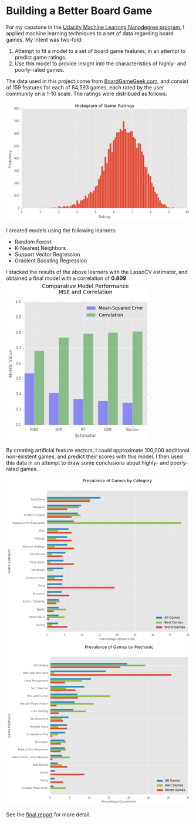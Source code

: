 # Building a Better Board Game

For my capstone in the [Udacity Machine Learning Nanodegree program](https://www.udacity.com/course/machine-learning-engineer-nanodegree--nd009), I applied machine learning techniques to a set of data regarding board games. My intent was two-fold:

1. Attempt to fit a model to a set of board game features, in an attempt to predict game ratings.
2. Use this model to provide insight into the characteristics of highly- and poorly-rated games.

The data used in this project come from [BoardGameGeek.com](http://www.boardgamegeek.com/browse/boardgame), and consist of 159 features for each of 84,593 games, each rated by the user community on a 1-10 scale. The ratings were distribued as follows:

![Distribution of Games by Rating](https://raw.githubusercontent.com/rcalme/udacity-capstone/master/img/rating_distribution.png)

I created models using the following learners:
* Random Forest
* K-Nearest Neighbors
* Support Vector Regression
* Gradient Boosting Regression

I stacked the results of the above learners with the LassoCV estimator, and obtained a final model with a correlation of **0.809**.
![Comparative performance of models](https://raw.githubusercontent.com/rcalme/udacity-capstone/master/img/comparative_model_performance.png)

By creating artificial feature vectors, I could approximate 100,000 additional non-existent games, and predict their scores with this model. I then used this data in an attempt to draw some conclusions about highly- and poorly-rated games.

![By category](https://raw.githubusercontent.com/rcalme/udacity-capstone/master/img/by_category.png)
![By mechanic](https://raw.githubusercontent.com/rcalme/udacity-capstone/master/img/by_mechanic.png)

See the [final report](https://raw.githubusercontent.com/rcalme/udacity-capstone/master/Report/Report.pdf) for more detail.
